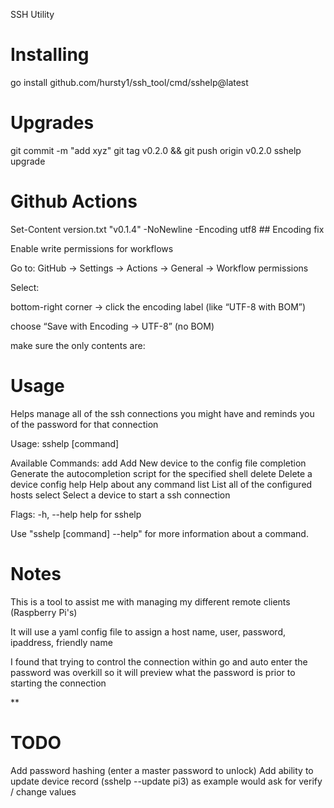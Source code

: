 SSH Utility

# Installing

go install github.com/hursty1/ssh_tool/cmd/sshelp@latest

# Upgrades

git commit -m "add xyz"
git tag v0.2.0 && git push origin v0.2.0
sshelp upgrade

# Github Actions

Set-Content version.txt "v0.1.4" -NoNewline -Encoding utf8 ## Encoding fix

Enable write permissions for workflows

Go to:
GitHub → Settings → Actions → General → Workflow permissions

Select:


bottom-right corner → click the encoding label (like “UTF-8 with BOM”)

choose “Save with Encoding → UTF-8” (no BOM)

make sure the only contents are:


# Usage

Helps manage all of the ssh connections you might have and reminds you of the password for that connection

Usage:
  sshelp [command]

Available Commands:
  add         Add New device to the config file
  completion  Generate the autocompletion script for the specified shell
  delete      Delete a device config
  help        Help about any command
  list        List all of the configured hosts
  select      Select a device to start a ssh connection

Flags:
  -h, --help   help for sshelp

Use "sshelp [command] --help" for more information about a command.




# Notes

This is a tool to assist me with managing my different remote clients (Raspberry Pi's)

It will use a yaml config file to assign a host name, user, password, ipaddress, friendly name

I found that trying to control the connection within go and auto enter the password was overkill so it will preview what the password is prior 
to starting the connection

**
# TODO

Add password hashing (enter a master password to unlock)
Add ability to update device record (sshelp --update pi3) as example would ask for verify / change values